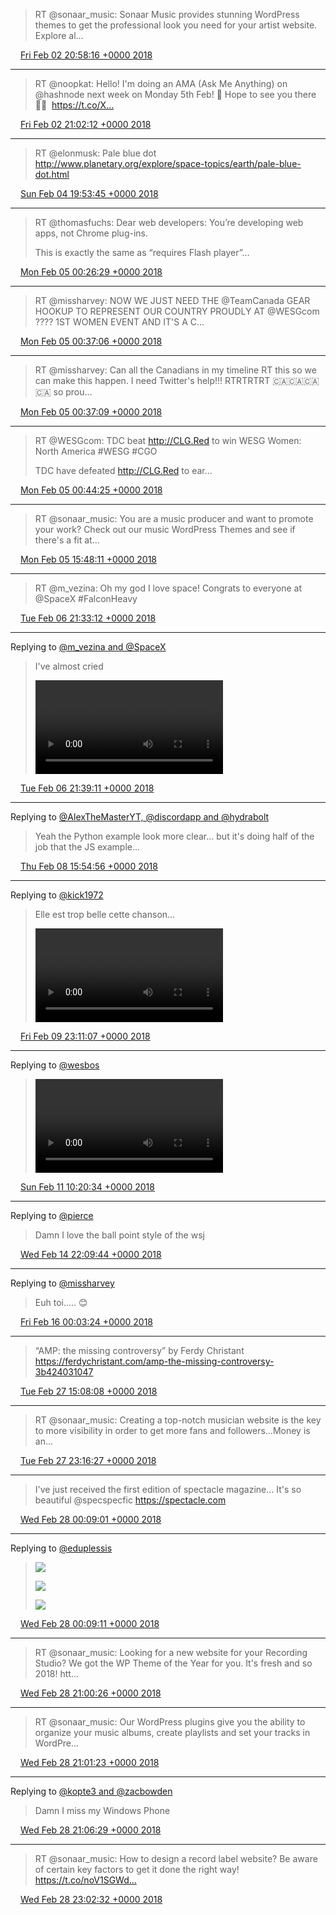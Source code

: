 > RT @sonaar_music: Sonaar Music provides stunning WordPress themes to get the professional look you need for your artist website. Explore al…

<img src="/media/tweet.ico" width="12" /> [Fri Feb 02 20:58:16 +0000 2018](https://twitter.com/eduplessis/status/959531438054965249)

----

> RT @noopkat: Hello! I'm doing an AMA (Ask Me Anything) on @hashnode next week on Monday 5th Feb! 🎉 Hope to see you there 🙌🏻  https://t.co/X…

<img src="/media/tweet.ico" width="12" /> [Fri Feb 02 21:02:12 +0000 2018](https://twitter.com/eduplessis/status/959532427260649475)

----

> RT @elonmusk: Pale blue dot http://www.planetary.org/explore/space-topics/earth/pale-blue-dot.html

<img src="/media/tweet.ico" width="12" /> [Sun Feb 04 19:53:45 +0000 2018](https://twitter.com/eduplessis/status/960239977438302209)

----

> RT @thomasfuchs: Dear web developers: You’re developing web apps, not Chrome plug-ins.
>
> This is exactly the same as “requires Flash player”…

<img src="/media/tweet.ico" width="12" /> [Mon Feb 05 00:26:29 +0000 2018](https://twitter.com/eduplessis/status/960308611393179649)

----

> RT @missharvey: NOW WE JUST NEED THE @TeamCanada GEAR HOOKUP TO REPRESENT OUR COUNTRY PROUDLY AT @WESGcom ???? 1ST WOMEN EVENT AND IT'S A C…

<img src="/media/tweet.ico" width="12" /> [Mon Feb 05 00:37:06 +0000 2018](https://twitter.com/eduplessis/status/960311283731128321)

----

> RT @missharvey: Can all the Canadians in my timeline RT this so we can make this happen. I need Twitter's help!!! RTRTRTRT 🇨🇦🇨🇦🇨🇦🇨🇦 so prou…

<img src="/media/tweet.ico" width="12" /> [Mon Feb 05 00:37:09 +0000 2018](https://twitter.com/eduplessis/status/960311298536943616)

----

> RT @WESGcom: TDC beat http://CLG.Red to win WESG Women: North America
> #WESG #CGO
>
> TDC have defeated http://CLG.Red to ear…

<img src="/media/tweet.ico" width="12" /> [Mon Feb 05 00:44:25 +0000 2018](https://twitter.com/eduplessis/status/960313125894590464)

----

> RT @sonaar_music: You are a music producer and want to promote your work? Check out our music WordPress Themes and see if there's a fit at…

<img src="/media/tweet.ico" width="12" /> [Mon Feb 05 15:48:11 +0000 2018](https://twitter.com/eduplessis/status/960540566156177408)

----

> RT @m_vezina: Oh my god I love space! Congrats to everyone at @SpaceX #FalconHeavy

<img src="/media/tweet.ico" width="12" /> [Tue Feb 06 21:33:12 +0000 2018](https://twitter.com/eduplessis/status/960989779134439424)

----

Replying to [@m_vezina and @SpaceX](https://twitter.com/m_vezina/status/960981207432482816)

> I've almost cried
>
> <video controls><source src="/media/960991284092719106-DVYgeVrVQAAcyN0.mp4">Your browser does not support the video tag.</video>

<img src="/media/tweet.ico" width="12" /> [Tue Feb 06 21:39:11 +0000 2018](https://twitter.com/eduplessis/status/960991284092719106)

----

Replying to [@AlexTheMasterYT, @discordapp and @hydrabolt](https://twitter.com/AlexDeGod/status/961574291421659136)

> Yeah the Python example look more clear... but it's doing half of the job that the JS example...

<img src="/media/tweet.ico" width="12" /> [Thu Feb 08 15:54:56 +0000 2018](https://twitter.com/eduplessis/status/961629428865433603)

----

Replying to [@kick1972](https://twitter.com/kick1972/status/962090797356199941)

> Elle est trop belle cette chanson...
>
> <video controls><source src="/media/962101583004741632-DVoSSULWsAEBSBG.mp4">Your browser does not support the video tag.</video>

<img src="/media/tweet.ico" width="12" /> [Fri Feb 09 23:11:07 +0000 2018](https://twitter.com/eduplessis/status/962101583004741632)

----

Replying to [@wesbos](https://twitter.com/wesbos/status/962491272056528902)

>
>
> <video controls><source src="/media/962632447216308224-DVv1Gl4VAAIPfGx.mp4">Your browser does not support the video tag.</video>

<img src="/media/tweet.ico" width="12" /> [Sun Feb 11 10:20:34 +0000 2018](https://twitter.com/eduplessis/status/962632447216308224)

----

Replying to [@pierce](https://twitter.com/pierce/status/963867877769035776)

> Damn I love the ball point style of the wsj

<img src="/media/tweet.ico" width="12" /> [Wed Feb 14 22:09:44 +0000 2018](https://twitter.com/eduplessis/status/963898076024004610)

----

Replying to [@missharvey](https://twitter.com/missharvey/status/964284689795239937)

> Euh toi..... 😊

<img src="/media/tweet.ico" width="12" /> [Fri Feb 16 00:03:24 +0000 2018](https://twitter.com/eduplessis/status/964289069533532160)

----

> “AMP: the missing controversy” by Ferdy Christant https://ferdychristant.com/amp-the-missing-controversy-3b424031047

<img src="/media/tweet.ico" width="12" /> [Tue Feb 27 15:08:08 +0000 2018](https://twitter.com/eduplessis/status/968503020618178562)

----

> RT @sonaar_music: Creating a top-notch musician website is the key to more visibility in order to get more fans and followers...Money is an…

<img src="/media/tweet.ico" width="12" /> [Tue Feb 27 23:16:27 +0000 2018](https://twitter.com/eduplessis/status/968625909422067712)

----

> I've just received the first edition of spectacle magazine... It's so beautiful @specspecfic https://spectacle.com

<img src="/media/tweet.ico" width="12" /> [Wed Feb 28 00:09:01 +0000 2018](https://twitter.com/eduplessis/status/968639137602461696)

----

Replying to [@eduplessis](https://twitter.com/eduplessis/status/968639137602461696)

> ![](/media/968639180162125825-DXFMLAOXcAAr7m9.jpg)
>
> ![](/media/968639180162125825-DXFMLwDXcAESX67.jpg)
>
> ![](/media/968639180162125825-DXFMMVcW4AAn3ra.jpg)

<img src="/media/tweet.ico" width="12" /> [Wed Feb 28 00:09:11 +0000 2018](https://twitter.com/eduplessis/status/968639180162125825)

----

> RT @sonaar_music: Looking for a new website for your Recording Studio? We got the WP Theme of the Year for you. It's fresh and so 2018! htt…

<img src="/media/tweet.ico" width="12" /> [Wed Feb 28 21:00:26 +0000 2018](https://twitter.com/eduplessis/status/968954067006492674)

----

> RT @sonaar_music: Our WordPress plugins give you the ability to organize your music albums, create playlists and set your tracks in WordPre…

<img src="/media/tweet.ico" width="12" /> [Wed Feb 28 21:01:23 +0000 2018](https://twitter.com/eduplessis/status/968954307390464002)

----

Replying to [@kopte3 and @zacbowden](https://twitter.com/kopte3/status/968802094416367617)

> Damn I miss my Windows Phone

<img src="/media/tweet.ico" width="12" /> [Wed Feb 28 21:06:29 +0000 2018](https://twitter.com/eduplessis/status/968955590671298561)

----

> RT @sonaar_music: How to design a record label website? Be aware of certain key factors to get it done the right way! https://t.co/noV1SGWd…

<img src="/media/tweet.ico" width="12" /> [Wed Feb 28 23:02:32 +0000 2018](https://twitter.com/eduplessis/status/968984792409804800)
